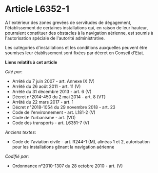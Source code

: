 # Article L6352-1

A l'extérieur des zones grevées de servitudes de dégagement, l'établissement de certaines installations qui, en raison de
leur hauteur, pourraient constituer des obstacles à la navigation aérienne, est soumis à l'autorisation spéciale de
l'autorité administrative.

Les catégories d'installations et les conditions auxquelles peuvent être soumises leur établissement sont fixées par décret
en Conseil d'Etat.

**Liens relatifs à cet article**

_Cité par_:

  - Arrêté du 7 juin 2007 - art. Annexe IX (V)
  - Arrêté du 26 août 2011 - art. 11 (V)
  - Arrêté du 31 décembre 2013 - art. 6 (V)
  - Décret n°2014-450 du 2 mai 2014 - art. 8 (VT)
  - Arrêté du 22 mars 2017 - art. 1
  - Décret n°2018-1054 du 29 novembre 2018 - art. 23
  - Code de l'environnement - art. L181-2 (V)
  - Code de l'urbanisme - art. (VD)
  - Code des transports - art. L6351-7 (V)

_Anciens textes_:

  - Code de l'aviation civile - art. R244-1 (M), alinéas 1 et 2, autorisation pour les installations gênant la navigation aérienne

_Codifié par_:

  - Ordonnance n°2010-1307 du 28 octobre 2010 - art. (V)
